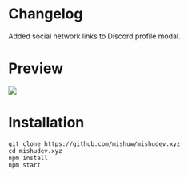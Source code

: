 # Changelog
Added social network links to Discord profile modal.

# Preview
<img src="https://cdn.mishudev.xyz/t/9b805290-6173-40b8-b943-802cb195f497.png">

# Installation
`git clone https://github.com/mishuw/mishudev.xyz`<br>
`cd mishudev.xyz`<br>
`npm install`<br>
`npm start`
